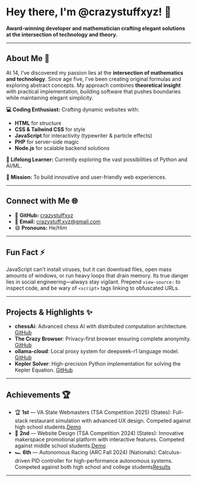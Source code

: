 # Hey there, I'm @crazystuffxyz! 👋

**Award-winning developer and mathematician crafting elegant solutions at the intersection of technology and theory.**

---

## About Me 🚀

At 14, I’ve discovered my passion lies at the **intersection of mathematics and technology**. Since age five, I’ve been creating original formulas and exploring abstract concepts. My approach combines **theoretical insight** with practical implementation, building software that pushes boundaries while maintaining elegant simplicity.

**💻 Coding Enthusiast:** Crafting dynamic websites with:

* **HTML** for structure
* **CSS & Tailwind CSS** for style
* **JavaScript** for interactivity (typewriter & particle effects)
* **PHP** for server-side magic
* **Node.js** for scalable backend solutions

**🌱 Lifelong Learner:** Currently exploring the vast possibilities of Python and AI/ML.

**🎯 Mission:** To build innovative and user-friendly web experiences.

---

## Connect with Me 🌐

* 🔗 **GitHub:** [crazystuffxyz](https://github.com/crazystuffxyz)
* 📧 **Email:** [crazystuff.xyz@gmail.com](mailto:crazystuff.xyz@gmail.com)
* 😄 **Pronouns:** He/Him

---

## Fun Fact ⚡

JavaScript can't install viruses, but it can download files, open mass amounts of windows, or run heavy loops that drain memory. Its true danger lies in social engineering—always stay vigilant. Prepend `view-source:` to inspect code, and be wary of `<script>` tags linking to obfuscated URLs.

---

## Projects & Highlights ✨

* **chessAi**: Advanced chess AI with distributed computation architecture. [GitHub](https://github.com/crazystuffxyz/chessAi)
* **The Crazy Browser**: Privacy-first browser ensuring complete anonymity. [GitHub](https://github.com/crazystuffxyz/thecrazybrowser)
* **ollama-cloud**: Local proxy system for deepseek-r1 language model. [GitHub](https://github.com/crazystuffxyz/ollama-cloud)
* **Kepler Solver**: High-precision Python implementation for solving the Kepler Equation. [GitHub](https://github.com/crazystuffxyz/keplerSolution)

---

## Achievements 🏆

* 🏆 **1st** — VA State Webmasters (TSA Competition 2025) (States): Full-stack restaurant simulation with advanced UX design. Competed against high school students.[Demo](https://green-bites-restaurant.onrender.com)
* 🏅 **2nd** — Website Design (TSA Competition 2024) (States): Innovative makerspace promotional platform with interactive features. Competed against middle school students.[Demo](https://pwngo.github.io)
* 🏎️ **6th** — Autonomous Racing (ARC Fall 2024) (Nationals): Calculus-driven PID controller for high-performance autonomous systems. Competed against both high school and college students[Results](https://vivecenter.berkeley.edu/fall-2024-simulation-racing-series-results/)

---
